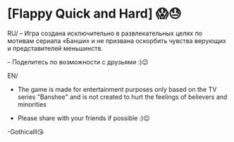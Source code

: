 # [Flappy Quick and Hard] 😱😓

RU/
– Игра создана исключительно в развлекательных целях по мотивам сериала «Банши» и не призвана оскорбить чувства верующих и представителей меньшинств.

– Поделитесь по возможности с друзьями :)😉 

EN/
- The game is made for entertainment purposes only based on the TV series "Banshee" and is not created to hurt the feelings of believers and minorities 

- Please share with your friends if possible :)😉



-Gothicalll😘
